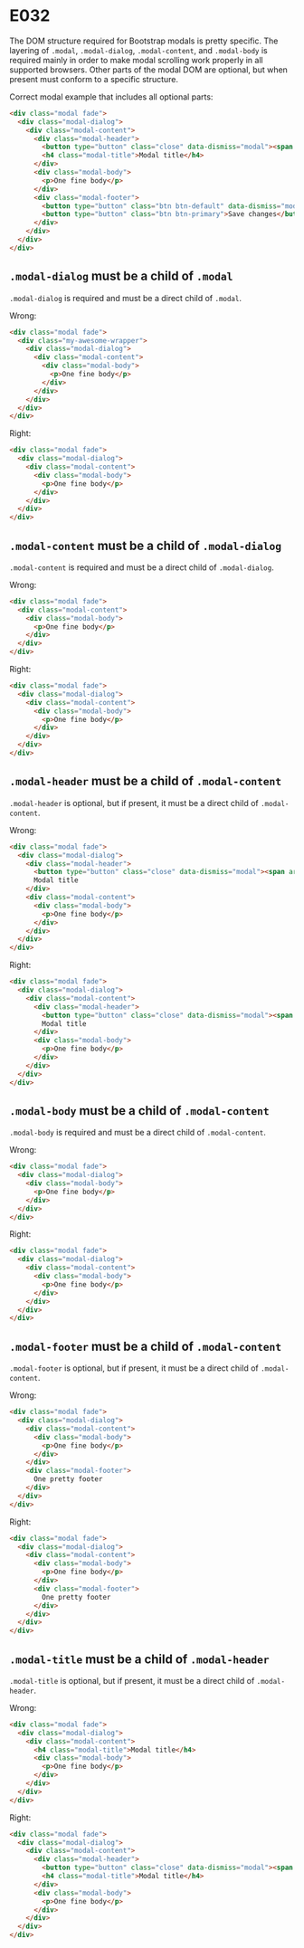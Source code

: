 # E032

The DOM structure required for Bootstrap modals is pretty specific. The layering of `.modal`, `.modal-dialog`, `.modal-content`, and `.modal-body` is required mainly in order to make modal scrolling work properly in all supported browsers. Other parts of the modal DOM are optional, but when present must conform to a specific structure.

Correct modal example that includes all optional parts:
```html
<div class="modal fade">
  <div class="modal-dialog">
    <div class="modal-content">
      <div class="modal-header">
        <button type="button" class="close" data-dismiss="modal"><span aria-hidden="true">&times;</span><span class="sr-only">Close</span></button>
        <h4 class="modal-title">Modal title</h4>
      </div>
      <div class="modal-body">
        <p>One fine body</p>
      </div>
      <div class="modal-footer">
        <button type="button" class="btn btn-default" data-dismiss="modal">Close</button>
        <button type="button" class="btn btn-primary">Save changes</button>
      </div>
    </div>
  </div>
</div>
```

## `.modal-dialog` must be a child of `.modal`
`.modal-dialog` is required and must be a direct child of `.modal`.

Wrong:
```html
<div class="modal fade">
  <div class="my-awesome-wrapper">
    <div class="modal-dialog">
      <div class="modal-content">
        <div class="modal-body">
          <p>One fine body</p>
        </div>
      </div>
    </div>
  </div>
</div>
```

Right:
```html
<div class="modal fade">
  <div class="modal-dialog">
    <div class="modal-content">
      <div class="modal-body">
        <p>One fine body</p>
      </div>
    </div>
  </div>
</div>
```

## `.modal-content` must be a child of `.modal-dialog`
`.modal-content` is required and must be a direct child of `.modal-dialog`.

Wrong:
```html
<div class="modal fade">
  <div class="modal-content">
    <div class="modal-body">
      <p>One fine body</p>
    </div>
  </div>
</div>
```

Right:
```html
<div class="modal fade">
  <div class="modal-dialog">
    <div class="modal-content">
      <div class="modal-body">
        <p>One fine body</p>
      </div>
    </div>
  </div>
</div>
```

## `.modal-header` must be a child of `.modal-content`
`.modal-header` is optional, but if present, it must be a direct child of `.modal-content`.

Wrong:
```html
<div class="modal fade">
  <div class="modal-dialog">
    <div class="modal-header">
      <button type="button" class="close" data-dismiss="modal"><span aria-hidden="true">&times;</span><span class="sr-only">Close</span></button>
      Modal title
    </div>
    <div class="modal-content">
      <div class="modal-body">
        <p>One fine body</p>
      </div>
    </div>
  </div>
</div>
```

Right:
```html
<div class="modal fade">
  <div class="modal-dialog">
    <div class="modal-content">
      <div class="modal-header">
        <button type="button" class="close" data-dismiss="modal"><span aria-hidden="true">&times;</span><span class="sr-only">Close</span></button>
        Modal title
      </div>
      <div class="modal-body">
        <p>One fine body</p>
      </div>
    </div>
  </div>
</div>
```

## `.modal-body` must be a child of `.modal-content`
`.modal-body` is required and must be a direct child of `.modal-content`.

Wrong:
```html
<div class="modal fade">
  <div class="modal-dialog">
    <div class="modal-body">
      <p>One fine body</p>
    </div>
  </div>
</div>
```

Right:
```html
<div class="modal fade">
  <div class="modal-dialog">
    <div class="modal-content">
      <div class="modal-body">
        <p>One fine body</p>
      </div>
    </div>
  </div>
</div>
```
## `.modal-footer` must be a child of `.modal-content`
`.modal-footer` is optional, but if present, it must be a direct child of `.modal-content`.

Wrong:
```html
<div class="modal fade">
  <div class="modal-dialog">
    <div class="modal-content">
      <div class="modal-body">
        <p>One fine body</p>
      </div>
    </div>
    <div class="modal-footer">
      One pretty footer
    </div>
  </div>
</div>
```

Right:
```html
<div class="modal fade">
  <div class="modal-dialog">
    <div class="modal-content">
      <div class="modal-body">
        <p>One fine body</p>
      </div>
      <div class="modal-footer">
        One pretty footer
      </div>
    </div>
  </div>
</div>
```

## `.modal-title` must be a child of `.modal-header`
`.modal-title` is optional, but if present, it must be a direct child of `.modal-header`.

Wrong:
```html
<div class="modal fade">
  <div class="modal-dialog">
    <div class="modal-content">
      <h4 class="modal-title">Modal title</h4>
      <div class="modal-body">
        <p>One fine body</p>
      </div>
    </div>
  </div>
</div>
```

Right:
```html
<div class="modal fade">
  <div class="modal-dialog">
    <div class="modal-content">
      <div class="modal-header">
        <button type="button" class="close" data-dismiss="modal"><span aria-hidden="true">&times;</span><span class="sr-only">Close</span></button>
        <h4 class="modal-title">Modal title</h4>
      </div>
      <div class="modal-body">
        <p>One fine body</p>
      </div>
    </div>
  </div>
</div>
```